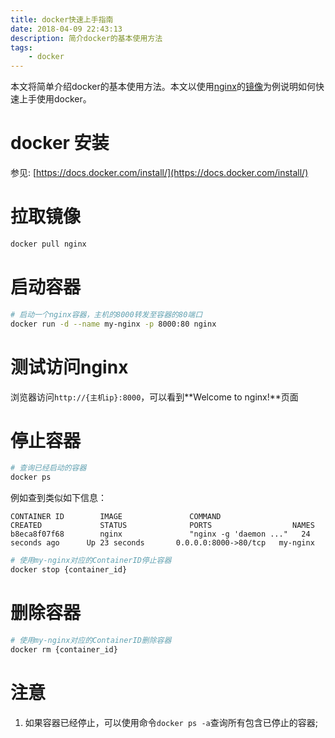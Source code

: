 ```yaml
---
title: docker快速上手指南
date: 2018-04-09 22:43:13
description: 简介docker的基本使用方法
tags:
    - docker
---
```


本文将简单介绍docker的基本使用方法。本文以使用[nginx](https://nginx.org/)的[镜像](https://hub.docker.com/_/nginx/)为例说明如何快速上手使用docker。

<!-- more -->

# docker 安装
参见: [https://docs.docker.com/install/](https://docs.docker.com/install/)

# 拉取镜像

```bash
docker pull nginx
```

# 启动容器

```bash
# 启动一个nginx容器，主机的8000转发至容器的80端口
docker run -d --name my-nginx -p 8000:80 nginx
```

# 测试访问nginx

浏览器访问`http://{主机ip}:8000`，可以看到**Welcome to nginx!**页面

# 停止容器

```bash
# 查询已经启动的容器
docker ps
```
例如查到类似如下信息：

```
CONTAINER ID        IMAGE               COMMAND                  CREATED             STATUS              PORTS                  NAMES
b8eca8f07f68        nginx               "nginx -g 'daemon ..."   24 seconds ago      Up 23 seconds       0.0.0.0:8000->80/tcp   my-nginx
```

```bash
# 使用my-nginx对应的ContainerID停止容器
docker stop {container_id}
```

# 删除容器

```bash
# 使用my-nginx对应的ContainerID删除容器
docker rm {container_id}
```
# 注意

 1. 如果容器已经停止，可以使用命令`docker ps -a`查询所有包含已停止的容器;
    
